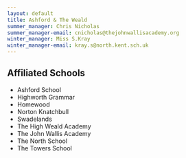 ```yaml
---
layout: default
title: Ashford & The Weald
summer_manager: Chris Nicholas
summer_manager-email: cnicholas@thejohnwallisacademy.org
winter_manager: Miss S.Kray
winter_manager-email: kray.s@north.kent.sch.uk
---
```


## Affiliated Schools

- Ashford School
- Highworth Grammar
- Homewood
- Norton Knatchbull
- Swadelands
- The High Weald Academy
- The John Wallis Academy
- The North School
- The Towers School